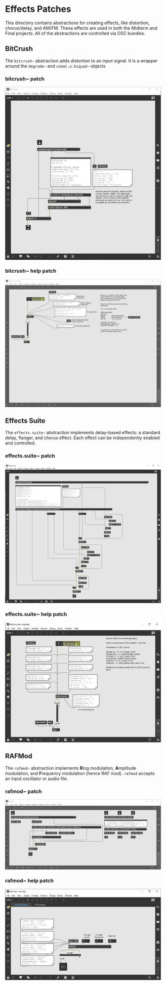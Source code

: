 # Effects Patches

This directory contains abstractions for creating effects, like distortion, chorus/delay, and AM/FM. These effects are used in both the Midterm and Final projects. All of the abstractions are controlled via OSC bundles.

## BitCrush

The `bitcrush~` abstraction adds distortion to an input signal. It is a wrapper around the `degrade~` and `cnmat.o.biquad~` objects

### bitcrush~ patch

![bitcrush](../media/effects/bitcrush.PNG)

### bitcrush~ help patch

![bitcrush_help](../media/effects/bitcrush-helpfile.PNG)

## Effects Suite

The `effects.suite~` abstraction implements delay-based effects: a standard delay, flanger, and chorus effect. Each effect can be independently enabled and controlled.

### effects.suite~ patch

![effects](../media/effects/effects-suite.PNG)

### effects.suite~ help patch

![effects_help](../media/effects/effects-suite-helpfile.PNG)

## RAFMod

The `rafmod~` abstraction implements **R**ing modulation, **A**mplitude modulation, and **F**requency modulation (hence RAF mod). `rafmod` accepts an input oscillator or audio file.

### rafmod~ patch

![rafmod](../media/effects/rafmod.PNG)

### rafmod~ help patch

![rafmod_help](../media/effects/rafmod-helpfile.PNG)
